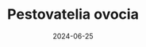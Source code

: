 ---
layout: layouts/non-en-hero-episode.njk
header: Posledný diel
date: "2024-06-25"
tv: "RTVS: 2"
cta: Prehrať diel
logo: logo_DVOJKA_biele.svg
tags: skhero
title: Pestovatelia ovocia
datum: 25. 6. 2024
foto1024: boruvky_1024x768.jpg
foto1440: boruvky_1440x825.jpg
alt: Borůvky
link: https://www.rtvs.sk/televizia/archiv/14252
---